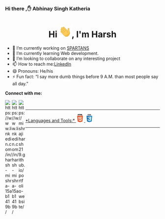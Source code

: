 ### Hi there  ,✋ Abhinay Singh Katheria

<!--
**abhinay9601/abhinay9601** is a ✨ _special_ ✨ repository because its `README.md` (this file) appears on your GitHub profile.

Here are some ideas to get you started:

- 🔭 I’m currently working on ...
- 🌱 I’m currently learning ...
- 👯 I’m looking to collaborate on ...
- 🤔 I’m looking for help with ...
- 💬 Ask me about ...
- 📫 How to reach me: ...
- 😄 Pronouns: ...
- ⚡ Fun fact: ...
-->
<h1 align="center">Hi <img src="https://raw.githubusercontent.com/ABSphreak/ABSphreak/master/gifs/Hi.gif" width="40px" />, I'm Harsh</h1>



- 🔭 I’m currently working on [SPARTANS](https://mishrajiharsh219.github.io/spartan--a-tech-community/)
- 🌱 I’m currently learning Web development.
- 👯 I’m looking to collaborate on any interesting project
- 📫 How to reach me:[LinkedIn](https://www.linkedin.com/in/harsh-mishra-15ab1419b/)
- 😄 Pronouns: He/his
- ⚡ Fun fact:  “I say more dumb things before 9 A.M. than most people say all day.”

**Connect with me:**




<a href="https://www.linkedin.com/in/harsh-mishra-15ab1419b/"><img align="left" alt="https://www.linkedin.com/in/harsh-mishra-15ab1419b/" width="22px" src="https://camo.githubusercontent.com/b65faae8871ebbdb99790f2644ea7f3c89800b0c/68747470733a2f2f63646e2e6a7364656c6976722e6e65742f6e706d2f73696d706c652d69636f6e734076332f69636f6e732f6c696e6b6564696e2e737667" />

<a href="https://www.instagram.com/_hars._/"><img align="left" alt="https://www.linkedin.com/in/harsh-mishra-15ab1419b/" width="22px" src="https://camo.githubusercontent.com/8ea1156d8ac160172cbef7a54a19bad16a73ebe4/68747470733a2f2f63646e2e6a7364656c6976722e6e65742f6e706d2f73696d706c652d69636f6e734076332f69636f6e732f696e7374616772616d2e737667" />
  
<a href="https://mishrajiharsh219.github.io/portfolio-website"><img align="left" alt="" src="https://camo.githubusercontent.com/f36dabf48d0c7135b80ed65ed8fefda4319f8c7eb6483ba62e50f3262e3a915b/68747470733a2f2f696d672e69636f6e73382e636f6d2f756c74726176696f6c65742f32322f3030303030302f646f6d61696e2e706e67" />
  
  
<a href="https://github.com/mishrajiharsh219"><img align="left" alt="https://mishrajiharsh219.github.io/portfolio-website/" width="22px" src="https://camo.githubusercontent.com/e8dd57e8a1f1609a27dd99eb4ba9d05f7ad28ba2/68747470733a2f2f63646e2e6a7364656c6976722e6e65742f6e706d2f73696d706c652d69636f6e734076332f69636f6e732f6769746875622e737667" />    
  
<a href="https://codeforces.com/profile/cypherman"><img align="left" alt="" width="22px" src="https://cdn4.iconfinder.com/data/icons/logos-brands-5/24/codeforces-512.png" />  
  
 
  <a href="https://www.codechef.com/users/harshchef"><img align="left" alt="" width="22px" src="https://camo.githubusercontent.com/0fa3b57dfb53a93924a45033d5b2415b5fef71c5507b5284d53356c7091fd3fd/68747470733a2f2f63646e2e6a7364656c6976722e6e65742f6e706d2f73696d706c652d69636f6e734076332f69636f6e732f636f6465636865662e737667" /> 
  
<br>
  <hr>
*Languages and Tools:*

<img alt="HTML5" width="26px" src="https://raw.githubusercontent.com/github/explore/80688e429a7d4ef2fca1e82350fe8e3517d3494d/topics/html/html.png" />
<img alt="CSS3" width="26px" src="https://raw.githubusercontent.com/github/explore/80688e429a7d4ef2fca1e82350fe8e3517d3494d/topics/css/css.png" />



<hr>

<!--
<img alt="JavaScript" width="26px" src="https://raw.githubusercontent.com/github/explore/80688e429a7d4ef2fca1e82350fe8e3517d3494d/topics/javascript/javascript.png" />
<img alt="React" width="26px" src="https://raw.githubusercontent.com/github/explore/80688e429a7d4ef2fca1e82350fe8e3517d3494d/topics/react/react.png" /><a href="https://www.codechef.com/users/harshchef"><img align="left" alt="" width="22px" src="https://img.icons8.com/windows/2x/cook-male.png" /> -- >
